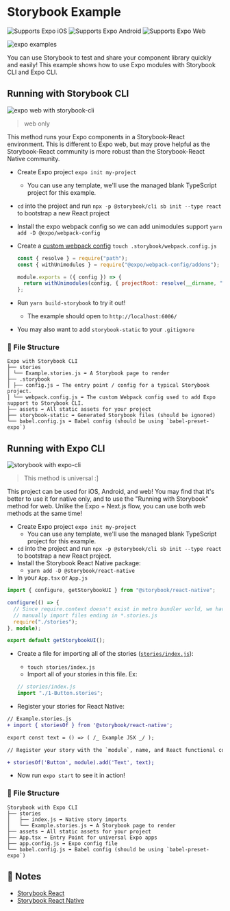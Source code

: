 # Storybook Example

<p>
  <!-- iOS -->
  <img alt="Supports Expo iOS" longdesc="Supports Expo iOS" src="https://img.shields.io/badge/iOS-4630EB.svg?style=flat-square&logo=APPLE&labelColor=999999&logoColor=fff" />
  <!-- Android -->
  <img alt="Supports Expo Android" longdesc="Supports Expo Android" src="https://img.shields.io/badge/Android-4630EB.svg?style=flat-square&logo=ANDROID&labelColor=A4C639&logoColor=fff" />
  <!-- Web -->
  <img alt="Supports Expo Web" longdesc="Supports Expo Web" src="https://img.shields.io/badge/web-4630EB.svg?style=flat-square&logo=GOOGLE-CHROME&labelColor=4285F4&logoColor=fff" />
</p>

<img alt="expo examples" src="https://i.imgur.com/j253BeR.png">

You can use Storybook to test and share your component library quickly and easily! This example shows how to use Expo modules with Storybook CLI and Expo CLI.

## Running with Storybook CLI

![expo web with storybook-cli](https://i.imgur.com/0x0Ecmp.png "expo web with storybook-cli")

> web only

This method runs your Expo components in a Storybook-React environment. This is different to Expo web, but may prove helpful as the Storybook-React community is more robust than the Storybook-React Native community.

- Create Expo project `expo init my-project`
  - You can use any template, we'll use the managed blank TypeScript project for this example.
- `cd` into the project and run `npx -p @storybook/cli sb init --type react` to bootstrap a new React project
- Install the expo webpack config so we can add unimodules support `yarn add -D @expo/webpack-config`
- Create a [custom webpack config](./.storybook/webpack.config.js) `touch .storybook/webpack.config.js`

  ```js
  const { resolve } = require("path");
  const { withUnimodules } = require("@expo/webpack-config/addons");

  module.exports = ({ config }) => {
    return withUnimodules(config, { projectRoot: resolve(__dirname, "../") });
  };
  ```

- Run `yarn build-storybook` to try it out!
  - The example should open to `http://localhost:6006/`
- You may also want to add `storybook-static` to your `.gitignore`

### 📁 File Structure

```
Expo with Storybook CLI
├── stories
│ └── Example.stories.js ➡️ A Storybook page to render
├── .storybook
│ ├── config.js ➡️ The entry point / config for a typical Storybook project.
│ └── webpack.config.js ➡️ The custom Webpack config used to add Expo support to Storybook CLI.
├── assets ➡️ All static assets for your project
├── storybook-static ➡️ Generated Storybook files (should be ignored)
└── babel.config.js ➡️ Babel config (should be using `babel-preset-expo`)
```

## Running with Expo CLI

<img alt="storybook with expo-cli" src="https://i.imgur.com/Fpubaor.png">

> This method is universal :]

This project can be used for iOS, Android, and web! You may find that it's better to use it for native only, and to use the "Running with Storybook" method for web. Unlike the Expo + Next.js flow, you can use both web methods at the same time!

- Create Expo project `expo init my-project`
  - You can use any template, we'll use the managed blank TypeScript project for this example.
- `cd` into the project and run `npx -p @storybook/cli sb init --type react` to bootstrap a new React project.
- Install the Storybook React Native package:
  - `yarn add -D @storybook/react-native`
- In your `App.tsx` or `App.js`

```ts
import { configure, getStorybookUI } from "@storybook/react-native";

configure(() => {
  // Since require.context doesn't exist in metro bundler world, we have to
  // manually import files ending in *.stories.js
  require("./stories");
}, module);

export default getStorybookUI();
```

- Create a file for importing all of the stories ([`stories/index.js`](./stories/index.js)):

  - `touch stories/index.js`
  - Import all of your stories in this file. Ex:

  ```js
  // stories/index.js
  import "./1-Button.stories";
  ```

- Register your stories for React Native:

```diff
// Example.stories.js
+ import { storiesOf } from '@storybook/react-native';

export const text = () => ( /_ Example JSX _/ );

// Register your story with the `module`, name, and React functional component.

+ storiesOf('Button', module).add('Text', text);

```

- Now run `expo start` to see it in action!

### 📁 File Structure

```
Storybook with Expo CLI
├── stories
│   ├── index.js ➡️ Native story imports
│   └── Example.stories.js ➡️ A Storybook page to render
├── assets ➡️ All static assets for your project
├── App.tsx ➡️ Entry Point for universal Expo apps
├── app.config.js ➡️ Expo config file
└── babel.config.js ➡️ Babel config (should be using `babel-preset-expo`)
```

## 📝 Notes

- [Storybook React](https://storybook.js.org/docs/react/get-started/introduction)
- [Storybook React Native](https://storybook.js.org/docs/guides/guide-react-native/)
